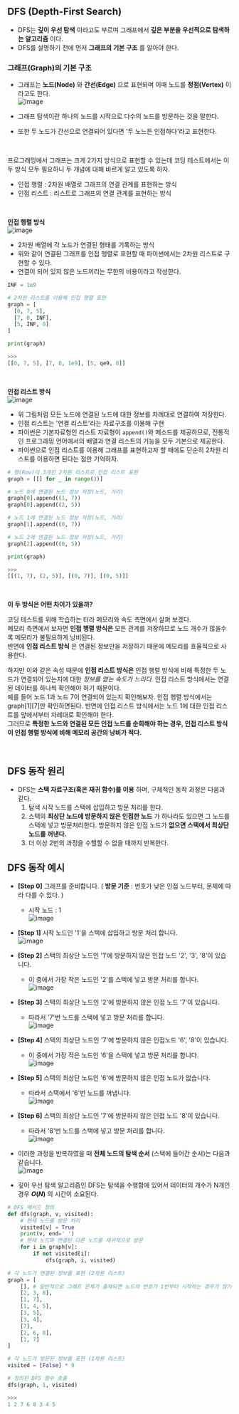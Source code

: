 ## DFS (Depth-First Search)
* DFS는 **깊이 우선 탐색** 이라고도 부르며 그래프에서 **깊은 부분을 우선적으로 탐색하는 알고리즘** 이다.
* DFS를 설명하기 전에 먼저 **그래프의 기본 구조** 를 알아야 한다.

### 그래프(Graph)의 기본 구조
* 그래프는 **노드(Node)** 와 **간선(Edge)** 으로 표현되며 이때 노드를 **정점(Vertex)** 이라고도 한다.  
![image](https://user-images.githubusercontent.com/78528903/179976356-03fb610e-7751-4620-a6a4-8c6748374f1b.png)

* 그래프 탐색이란 하나의 노드를 시작으로 다수의 노드를 방문하는 것을 말한다.
* 또한 두 노드가 간선으로 연결되어 있다면 '두 노느든 인접하다'라고 표현한다.
<br/>

프로그래밍에서 그래프는 크게 2가지 방식으로 표현할 수 있는데 코딩 테스트에서는 이 두 방식 모두 필요하니 두 개념에 대해 바르게 알고 있도록 하자.
* 인접 행렬 : 2차원 배열로 그래프의 연결 관계를 표현하는 방식
* 인접 리스트 : 리스트로 그래프의 연결 관계를 표현하는 방식
<br/>

**인접 행렬 방식**  
![image](https://user-images.githubusercontent.com/78528903/179976763-498662ca-dc46-49ea-8891-0b9eeb92f81f.png)

* 2차원 배열에 각 노드가 연결된 형태를 기록하는 방식
* 위와 같이 연결된 그래프를 인접 행렬로 표현할 때 파이썬에서는 2차원 리스트로 구현할 수 있다.
* 연결이 되어 있지 않은 노드끼리는 무한의 비용이라고 작성한다.
```python
INF = 1e9

# 2차원 리스트를 이용해 인접 행렬 표현
graph = [
  [0, 7, 5],
  [7, 0, INF],
  [5, INF, 0]
]

print(graph)

>>>
[[0, 7, 5], [7, 0, 1e9], [5, qe9, 0]]
```  
<br/>  

**인접 리스트 방식**  
![image](https://user-images.githubusercontent.com/78528903/179977452-b830045a-933b-4789-ad46-74ddbb8b5861.png)

* 위 그림처럼 모든 노드에 연결된 노드에 대한 정보를 차례대로 연결하여 저장한다.
* 인접 리스트는 '연결 리스트'라는 자료구조를 이용해 구현
* 파이썬은 기본자료형인 리스트 자료형이 `append()`와 메소드를 제공하므로, 전통적인 프로그래밍 언어에서의 배열과 연결 리스트의 기능을 모두 기본으로 제공한다.
* 파이썬으로 인접 리스트를 이용해 그래프를 표현하고자 할 때에도 단순히 2차원 리스트를 이용하면 된다는 점만 기억하자.
```python
# 행(Row)이 3개인 2차원 리스트로 인접 리스트 표현
graph = [[] for _ in range(3)]

# 노드 0에 연결된 노드 정보 저장(노드, 거리)
graph[0].append((1, 7))
graph[0].append((2, 5))

# 노드 1에 연결된 노드 정보 저장(노드, 거리)
graph[1].append((0, 7))

# 노드 2에 연결된 노드 정보 저장(노드, 거리)
graph[2].append((0, 5))

print(graph)

>>>
[[(1, 7), (2, 5)], [(0, 7)], [(0, 5)]]
```
<br/>

**이 두 방식은 어떤 차이가 있을까?**  

코딩 테스트를 위해 학습하는 터라 메모리와 속도 측면에서 살펴 보겠다.  
메모리	측면에서 보자면 **인접 행렬 방식은** 모든 관계를 저장하므로 노드 개수가 많을수록 메모리가 불필요하게 낭비된다.  
반면에 **인접 리스트 방식** 은 연결된 정보만을 저장하기 때문에 메모리를 효율적으로 사용한다.  

하지만	이와 같은 속성 때문에 **인접 리스트 방식은**	인접 행렬 방식에 비해 특정한 두 노드가 연결되어	있는지에 대한	*정보를 얻는 속도가 느리다.* 인접 리스트 방식에서는 연결된 데이터를 하나씩 확인해야 하기 때문이다.  
예를 들어 노드 1과	노드 7이 연결되어 있는지 확인해보자. 인접 행렬 방식에서는 graph[1][7]만 확인하면된다. 
반면에 인접 리스트 방식에서는 노드 1에 대한 인접 리스트를 앞에서부터 차례대로 확인해야 한다.  
그러므로 **특정한 노드와 연결된 모든 인접 노드를 순회해야 하는 경우, 인접 리스트 방식이 인접 행렬 방식에 비해 메모리 공간의 낭비가 적다.**

<br/>

## DFS 동작 원리

* DFS는 **스택 자료구조(혹은 재귀 함수)를 이용** 하며, 구체적인 동작 과정은 다음과 같다.
  1. 탐색 시작 노드를 스택에 삽입하고 방문 처리를 한다.
  2. 스택의 **최상단 노드에 방문하지 않은 인접한 노드** 가 하나라도 있으면 그 노드를 스택에 넣고 방문처리한다. 방문하지 않은 인접 노드가 **없으면 스택에서 최상단 노드를 꺼낸다.**
  3. 더 이상 2번의 과정을 수핼할 수 없을 때까지 반복한다. 

## DFS 동작 예시

* **[Step 0]** 그래프를 준비합니다. ( **방문 기준** : 번호가 낮은 인접 노드부터, 문제에 따라 다를 수 있다. )
  * 시작 노드 : 1  
  ![image](https://user-images.githubusercontent.com/78528903/179973956-9288ce7d-166d-4ad7-ae9f-db89b885444f.png)
  
* **[Step 1]** 시작 노드인 '1'을 스택에 삽입하고 방문 처리 합니다.  
![image](https://user-images.githubusercontent.com/78528903/179974420-71a23734-a281-4989-83b2-b9b45c56d24e.png)

* **[Step 2]** 스택의 최상단 노드인 '1'에 방문하지 않은 인접 노드 '2', '3', '8'이 있습니다.
  * 이 중에서 가장 작은 노드인 '2'를 스택에 넣고 방문 처리를 합니다.  
  ![image](https://user-images.githubusercontent.com/78528903/179974629-0ec21575-4be5-4abf-816e-3e9428b89d43.png)

* **[Step 3]** 스택의 최상단 노드인 '2'에 방문하지 않은 인접 노드 '7'이 있습니다.
  * 따라서 '7'번 노드를 스택에 넣고 방문 처리를 합니다.  
  ![image](https://user-images.githubusercontent.com/78528903/179974832-b65b4b6a-9e58-48bd-aef4-b3876023f5aa.png)

* **[Step 4]** 스택의 최상단 노드인 '7'에 방문하지 않은 인접노드 '6', '8'이 있습니다.
  * 이 중에서 가장 작은 노드인 '6'을 스택에 넣고 방문 처리를 합니다.  
  ![image](https://user-images.githubusercontent.com/78528903/179975043-5c19c0a7-272f-4f5d-81ea-84e210c004ce.png)

* **[Step 5]** 스택의 최상단 노드인 '6'에 방문하지 않은 인접 노드가 없습니다.
  * 따라서 스택에서 '6'번 노드를 꺼냅니다.  
  ![image](https://user-images.githubusercontent.com/78528903/179975169-49e6feac-bacd-4e93-947c-90cd73a18f01.png)

* **[Step 6]** 스택의 최상단 노드인 '7'에 방문하지 않은 인접 노드 '8'이 있습니다.
  * 따라서 '8'번 노드를 스택에 넣고 방문 처리를 합니다.  
  ![image](https://user-images.githubusercontent.com/78528903/179975308-d1085985-4b4b-454c-b83c-1c607a9272eb.png)

* 이러한 과정을 반복하였을 때 **전체 노드의 탐색 순서** (스택에 들어간 순서)는 다음과 같습니다.  
![image](https://user-images.githubusercontent.com/78528903/179975371-0795dc8e-7a6a-454b-a40b-f53431fd5878.png)

* 깊이 우선 탐색 알고리즘인 DFS는 탐색을 수행함에 있어서 테이터의 개수가 N개인 경우 **$O(N)$** 의 시간이 소요된다.

```python
# DFS 메서드 정의
def dfs(graph, v, visited):
    # 현재 노드를 방문 처리
    visited[v] = True
    print(v, end=' ')
    # 현재 노드와 연결된 다른 노드를 재귀적으로 방문
    for i in graph[v]:
        if not visited[i]:
    	    dfs(graph, i, visited)

# 각 노드가 연결된 정보를 표현 (2차원 리스트)
graph = [
    [], # 일반적으로 그래프 문제가 출제되면 노드의 번호가 1번부터 시작하는 경우가 많기 때문에 index 0에 대한 내용은 비워두자
    [2, 3, 8],
    [1, 7],
    [1, 4, 5],
    [3, 5],
    [3, 4],
    [7],
    [2, 6, 8],
    [1, 7]
]

# 각 노드가 방문된 정보를 표현 (1차원 리스트)
visited = [False] * 9

# 정의된 DFS 함수 호출
dfs(graph, 1, visited)

>>>
1 2 7 6 8 3 4 5
```
